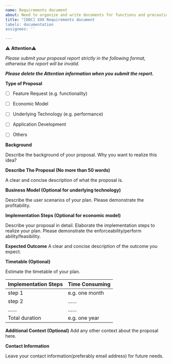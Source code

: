 ```yaml
---
name: Requirements document
about: Need to organize and write documents for functions and precautions
title: "[DOC] XXX Requirements document
labels: documentation
assignees: ''

---
```


:warning: **Attention**:warning:

*Please submit your proposal report strictly in the following format, otherwise the report will be invalid.*

***Please delete the Attention information when you submit the report.***



**Type of Proposal**

- [ ] Feature Request (e.g. functionality) 

- [ ] Economic Model

- [ ] Underlying Technology (e.g. performance) 

- [ ] Application Development

- [ ] Others

  

**Background**

Describe the background of your proposal. Why you want to realize this idea?



**Describe The Proposal (No more than 50 words)** 

A clear and concise description of what the proposal is. 



**Business Model (Optional for underlying technology)** 

Describe the user scenarios of your plan. Please demonstrate the profitability.



**Implementation Steps (Optional for economic model)** 

Describe your proposal in detail. Elaborate the implementation steps to realize your plan. Please demonstrate the enforceability/perform ability/feasibility.



**Expected Outcome**
A clear and concise description of the outcome you expect. 



**Timetable (Optional)** 

Estimate the timetable of your plan. 

| Implementation Steps | Time Consuming |
| -------------------- | -------------- |
| step 1               | e.g. one month |
| step 2               | ……             |
| ……                   | ……             |
| Total duration       | e.g. one year  |



**Additional Context (Optional)** 
Add any other context about the proposal here.



**Contact Information**

Leave your contact information(preferably email address) for future needs. 





